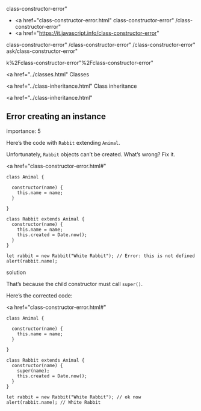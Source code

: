 class-constructor-error"

-   <a href="class-constructor-error.html"
    class-constructor-error"
    /class-constructor-error"
-   <a href="https://it.javascript.info/class-constructor-error"

<!-- -->

class-constructor-error"
/class-constructor-error"
/class-constructor-error"
ask/class-constructor-error"

k%2Fclass-constructor-error"%2Fclass-constructor-error" </a>

<a href="../classes.html" Classes</span></a>

<a href="../class-inheritance.html" Class inheritance</span></a>

<a href="../class-inheritance.html"

## Error creating an instance

<span class="task__importance" title="How important is the task, from 1 to 5">importance: 5</span>

Here’s the code with `Rabbit` extending `Animal`.

Unfortunately, `Rabbit` objects can’t be created. What’s wrong? Fix it.

<a href="class-constructor-error.html#"
<a href="class-constructor-error.html#" class="toolbar__button toolbar__button_edit" title="open in sandbox"></a>

    class Animal {

      constructor(name) {
        this.name = name;
      }

    }

    class Rabbit extends Animal {
      constructor(name) {
        this.name = name;
        this.created = Date.now();
      }
    }

    let rabbit = new Rabbit("White Rabbit"); // Error: this is not defined
    alert(rabbit.name);

solution

That’s because the child constructor must call `super()`.

Here’s the corrected code:

<a href="class-constructor-error.html#"
<a href="class-constructor-error.html#" class="toolbar__button toolbar__button_edit" title="open in sandbox"></a>

    class Animal {

      constructor(name) {
        this.name = name;
      }

    }

    class Rabbit extends Animal {
      constructor(name) {
        super(name);
        this.created = Date.now();
      }
    }

    let rabbit = new Rabbit("White Rabbit"); // ok now
    alert(rabbit.name); // White Rabbit
